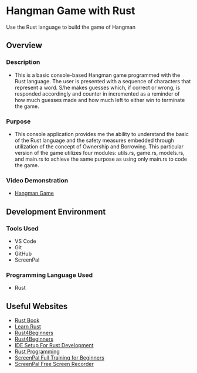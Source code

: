 # Hangman Game with Rust
Use the Rust language to build the game of Hangman

## Overview

### Description
- This is a basic console-based Hangman game programmed with the Rust language. The user is presented with a sequence of characters that represent a word. S/he makes guesses which, if correct or wrong, is responded accordingly and counter in incremented as a reminder of how much guesses made and how much left to either win to terminate the game.

### Purpose
- This console application provides me the ability to understand the basic of the Rust language and the safety measures embedded through utilization of the concept of Ownership and Borrowing. This particular version of the game utilizes four modules: utils.rs, game.rs, models.rs, and main.rs to achieve the same purpose as using only main.rs to code the game.

### Video Demonstration
- [Hangman Game](https://youtu.be/TOcHvuNWG50)

## Development Environment

### Tools Used
- VS Code
- Git
- GitHub
- ScreenPal

### Programming Language Used
- Rust

## Useful Websites
- [Rust Book](https://doc.rust-lang.org/stable/book/)
- [Learn Rust](https://www.google.com/url?sa=t&source=web&rct=j&opi=89978449&url=https://www.rust-lang.org/learn&ved=2ahUKEwiby_7tucaNAxXFQkEAHUZEJRIQFnoECCIQAQ&usg=AOvVaw2DCuKbq2N6r0_BlT1FPyej)
- [Rust4Beginners](https://youtu.be/MsocPEZBd-M?si=ragJLuZ3NGi6bJHH)
- [Rust4Beginners](https://youtu.be/MsocPEZBd-M?si=ragJLuZ3NGi6bJHH)
- [​​IDE Setup For Rust Development](https://youtu.be/x_iZEK6Rww4?si=DgPuFiINiXG3_FdT)
- [Rust Programming](https://www.youtube.com/watch?v=rQ_J9WH6CGk)
- [ScreenPal Full Training for Beginners](https://youtu.be/UPxsFhTCFmM?si=DlQKCJgvAGenWiK5)
- [ScreenPal Free Screen Recorder](https://youtu.be/zpR7JwZLWvo?si=vQJ3zFCaSfN-KhTF)
